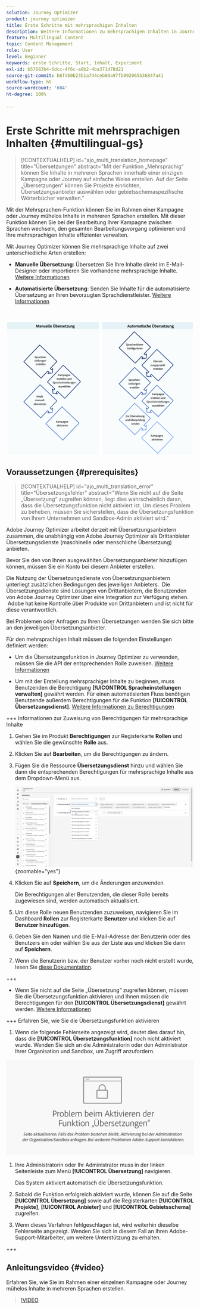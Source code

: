 ```yaml
---
solution: Journey Optimizer
product: journey optimizer
title: Erste Schritte mit mehrsprachigen Inhalten
description: Weitere Informationen zu mehrsprachigen Inhalten in Journey Optimizer
feature: Multilingual Content
topic: Content Management
role: User
level: Beginner
keywords: erste Schritte, Start, Inhalt, Experiment
exl-id: b57683b4-6dcc-4f6c-a8b2-4ba371d78d21
source-git-commit: b6fd60b23b1a744ceb80a97fb092065b36847a41
workflow-type: ht
source-wordcount: '604'
ht-degree: 100%

---
```


# Erste Schritte mit mehrsprachigen Inhalten {#multilingual-gs}

>[!CONTEXTUALHELP]
>id="ajo_multi_translation_homepage"
>title="Übersetzungen"
>abstract="Mit der Funktion „Mehrsprachig“ können Sie Inhalte in mehreren Sprachen innerhalb einer einzigen Kampagne oder Journey auf einfache Weise erstellen. Auf der Seite „Übersetzungen“ können Sie Projekte einrichten, Übersetzungsanbieter auswählen oder gebietsschemaspezifische Wörterbücher verwalten."

Mit der Mehrsprachen-Funktion können Sie im Rahmen einer Kampagne oder Journey mühelos Inhalte in mehreren Sprachen erstellen. Mit dieser Funktion können Sie bei der Bearbeitung Ihrer Kampagne zwischen Sprachen wechseln, den gesamten Bearbeitungsvorgang optimieren und Ihre mehrsprachigen Inhalte effizienter verwalten.

Mit Journey Optimizer können Sie mehrsprachige Inhalte auf zwei unterschiedliche Arten erstellen:

* **Manuelle Übersetzung**: Übersetzen Sie Ihre Inhalte direkt im E-Mail-Designer oder importieren Sie vorhandene mehrsprachige Inhalte. [Weitere Informationen](multilingual-manual.md)

* **Automatisierte Übersetzung**: Senden Sie Inhalte für die automatisierte Übersetzung an Ihren bevorzugten Sprachdienstleister. [Weitere Informationen](multilingual-automated.md)

</br>

![](assets/translation_schema.png)

## Voraussetzungen {#prerequisites}

>[!CONTEXTUALHELP]
>id="ajo_multi_translation_error"
>title="Übersetzungsfehler"
>abstract="Wenn Sie nicht auf die Seite „Übersetzung“ zugreifen können, liegt dies wahrscheinlich daran, dass die Übersetzungsfunktion nicht aktiviert ist. Um dieses Problem zu beheben, müssen Sie sicherstellen, dass die Übersetzungsfunktion von Ihrem Unternehmen und Sandbox-Admin aktiviert wird."

Adobe Journey Optimizer arbeitet derzeit mit Übersetzungsanbietern zusammen, die unabhängig von Adobe Journey Optimizer als Drittanbieter Übersetzungsdienste (maschinelle oder menschliche Übersetzung) anbieten.

Bevor Sie den von Ihnen ausgewählten Übersetzungsanbieter hinzufügen können, müssen Sie ein Konto bei diesem Anbieter erstellen.

Die Nutzung der Übersetzungsdienste von Übersetzungsanbietern unterliegt zusätzlichen Bedingungen des jeweiligen Anbieters.  Die Übersetzungsdienste sind Lösungen von Drittanbietern, die Benutzenden von Adobe Journey Optimizer über eine Integration zur Verfügung stehen.  Adobe hat keine Kontrolle über Produkte von Drittanbietern und ist nicht für diese verantwortlich.

Bei Problemen oder Anfragen zu Ihren Übersetzungen wenden Sie sich bitte an den jeweiligen Übersetzungsanbieter.

Für den mehrsprachigen Inhalt müssen die folgenden Einstellungen definiert werden:

* Um die Übersetzungsfunktion in Journey Optimizer zu verwenden, müssen Sie die API der entsprechenden Rolle zuweisen. [Weitere Informationen](https://experienceleague.adobe.com/de/docs/experience-platform/landing/platform-apis/api-authentication#assign-api-to-a-role)

* Um mit der Erstellung mehrsprachiger Inhalte zu beginnen, muss Benutzenden die Berechtigung **[!UICONTROL Spracheinstellungen verwalten]** gewährt werden. Für einen automatisierten Fluss benötigen Benutzende außerdem Berechtigungen für die Funktion **[!UICONTROL Übersetzungsdienst]**. [Weitere Informationen zu Berechtigungen](../administration/permissions.md)

+++ Informationen zur Zuweisung von Berechtigungen für mehrsprachige Inhalte

   1. Gehen Sie im Produkt **Berechtigungen** zur Registerkarte **Rollen** und wählen Sie die gewünschte **Rolle** aus.

   1. Klicken Sie auf **Bearbeiten**, um die Berechtigungen zu ändern.

   1. Fügen Sie die Ressource **Übersetzungsdienst** hinzu und wählen Sie dann die entsprechenden Berechtigungen für mehrsprachige Inhalte aus dem Dropdown-Menü aus.

      ![](assets/multilingual-permission.png){zoomable="yes"}

   1. Klicken Sie auf **Speichern**, um die Änderungen anzuwenden.

      Die Berechtigungen aller Benutzenden, die dieser Rolle bereits zugewiesen sind, werden automatisch aktualisiert.

   1. Um diese Rolle neuen Benutzenden zuzuweisen, navigieren Sie im Dashboard **Rollen** zur Registerkarte **Benutzer** und klicken Sie auf **Benutzer hinzufügen**.

   1. Geben Sie den Namen und die E-Mail-Adresse der Benutzerin oder des Benutzers ein oder wählen Sie aus der Liste aus und klicken Sie dann auf **Speichern**.

   1. Wenn die Benutzerin bzw. der Benutzer vorher noch nicht erstellt wurde, lesen Sie [diese Dokumentation](https://experienceleague.adobe.com/de/docs/experience-platform/access-control/abac/permissions-ui/users).

+++

* Wenn Sie nicht auf die Seite „Übersetzung“ zugreifen können, müssen Sie die Übersetzungsfunktion aktivieren und Ihnen müssen die Berechtigungen für den **[!UICONTROL Übersetzungsdienst]** gewährt werden. [Weitere Informationen](../administration/ootb-permissions.md)

+++ Erfahren Sie, wie Sie die Übersetzungsfunktion aktivieren

   1. Wenn die folgende Fehlerseite angezeigt wird, deutet dies darauf hin, dass die **[!UICONTROL Übersetzungsfunktion]** noch nicht aktiviert wurde. Wenden Sie sich an die Administratorin oder den Administrator Ihrer Organisation und Sandbox, um Zugriff anzufordern.

  ![](assets/multi-troubleshoot.png)

   1. Ihre Administratorin oder Ihr Administrator muss in der linken Seitenleiste zum Menü **[!UICONTROL Übersetzung]** navigieren.

      Das System aktiviert automatisch die Übersetzungsfunktion.

   1. Sobald die Funktion erfolgreich aktiviert wurde, können Sie auf die Seite **[!UICONTROL Übersetzung]** sowie auf die Registerkarten **[!UICONTROL Projekte]**, **[!UICONTROL Anbieter]** und **[!UICONTROL Gebietsschema]** zugreifen.

   1. Wenn dieses Verfahren fehlgeschlagen ist, wird weiterhin dieselbe Fehlerseite angezeigt. Wenden Sie sich in diesem Fall an Ihren Adobe-Support-Mitarbeiter, um weitere Unterstützung zu erhalten.

+++

## Anleitungsvideo {#video}

Erfahren Sie, wie Sie im Rahmen einer einzelnen Kampagne oder Journey mühelos Inhalte in mehreren Sprachen erstellen.

>[!VIDEO](https://video.tv.adobe.com/v/3430921/)
